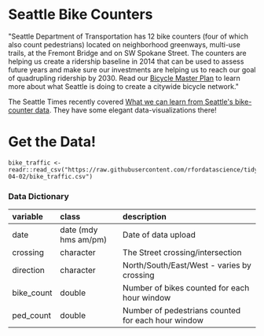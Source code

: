 # Seattle Bike Counters

"Seattle Department of Transportation has 12 bike counters (four of which also count pedestrians) located on neighborhood greenways, multi-use trails, at the Fremont  Bridge and on SW Spokane Street. The counters are helping us create a ridership baseline in 2014 that can be used to assess future years and make sure our investments are helping us to reach our goal of quadrupling ridership by 2030. Read our [Bicycle Master Plan](http://www.seattle.gov/transportation/document-library/citywide-plans/modal-plans/bicycle-master-plan) to learn more about what Seattle is doing to create a citywide bicycle network."

The Seattle Times recently covered [What we can learn from Seattle's bike-counter data](https://www.seattletimes.com/seattle-news/transportation/what-we-can-learn-from-seattles-bike-counter-data/). They have some elegant data-visualizations there!


# Get the Data!

```
bike_traffic <- readr::read_csv("https://raw.githubusercontent.com/rfordatascience/tidytuesday/main/data/2019/2019-04-02/bike_traffic.csv")
```

### Data Dictionary

|variable   |class     |description |
|:----------|:---------|:-----------|
|date       | date (mdy hms am/pm) | Date of data upload |
|crossing   |character | The Street crossing/intersection  |
|direction  |character | North/South/East/West - varies by crossing        |
|bike_count |double    | Number of bikes counted for each hour window  |
|ped_count  |double    | Number of pedestrians counted for each hour window        |
